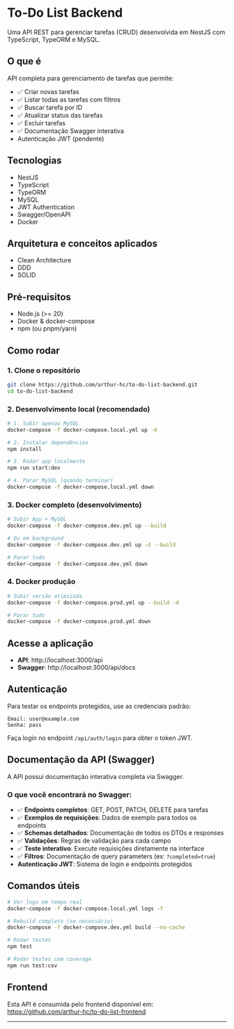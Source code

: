 # To‑Do List Backend

Uma API REST para gerenciar tarefas (CRUD) desenvolvida em NestJS com TypeScript, TypeORM e MySQL.

## O que é

API completa para gerenciamento de tarefas que permite:

- ✅ Criar novas tarefas
- ✅ Listar todas as tarefas com filtros
- ✅ Buscar tarefa por ID
- ✅ Atualizar status das tarefas
- ✅ Excluir tarefas
- ✅ Documentação Swagger interativa
- Autenticação JWT (pendente)

## Tecnologias

- NestJS
- TypeScript
- TypeORM
- MySQL
- JWT Authentication
- Swagger/OpenAPI
- Docker

## Arquitetura e conceitos aplicados

- Clean Architecture
- DDD
- SOLID

## Pré-requisitos

- Node.js (>= 20)
- Docker & docker-compose
- npm (ou pnpm/yarn)

## Como rodar

### 1. Clone o repositório

```bash
git clone https://github.com/arthur-hc/to-do-list-backend.git
cd to-do-list-backend
```

### 2. Desenvolvimento local (recomendado)

```bash
# 1. Subir apenas MySQL
docker-compose -f docker-compose.local.yml up -d

# 2. Instalar dependências
npm install

# 3. Rodar app localmente
npm run start:dev

# 4. Parar MySQL (quando terminar)
docker-compose -f docker-compose.local.yml down
```

### 3. Docker completo (desenvolvimento)

```bash
# Subir App + MySQL
docker-compose -f docker-compose.dev.yml up --build

# Ou em background
docker-compose -f docker-compose.dev.yml up -d --build

# Parar tudo
docker-compose -f docker-compose.dev.yml down
```

### 4. Docker produção

```bash
# Subir versão otimizada
docker-compose -f docker-compose.prod.yml up --build -d

# Parar tudo
docker-compose -f docker-compose.prod.yml down
```

## Acesse a aplicação

- **API**: http://localhost:3000/api
- **Swagger**: http://localhost:3000/api/docs

## Autenticação

Para testar os endpoints protegidos, use as credenciais padrão:

```
Email: user@example.com
Senha: pass
```

Faça login no endpoint `/api/auth/login` para obter o token JWT.

## Documentação da API (Swagger)

A API possui documentação interativa completa via Swagger.

### O que você encontrará no Swagger:

- ✅ **Endpoints completos**: GET, POST, PATCH, DELETE para tarefas
- ✅ **Exemplos de requisições**: Dados de exemplo para todos os endpoints
- ✅ **Schemas detalhados**: Documentação de todos os DTOs e responses
- ✅ **Validações**: Regras de validação para cada campo
- ✅ **Teste interativo**: Execute requisições diretamente na interface
- ✅ **Filtros**: Documentação de query parameters (ex: `?completed=true`)
- **Autenticação JWT**: Sistema de login e endpoints protegidos

## Comandos úteis

```bash
# Ver logs em tempo real
docker-compose -f docker-compose.local.yml logs -f

# Rebuild completo (se necessário)
docker-compose -f docker-compose.dev.yml build --no-cache

# Rodar testes
npm test

# Rodar testes com coverage
npm run test:cov
```

## Frontend

Esta API é consumida pelo frontend disponível em:
https://github.com/arthur-hc/to-do-list-frontend

---

